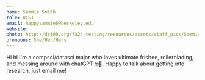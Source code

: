```yaml
---
name: Sammie Smith
role: UCS1
email: happysammie6@berkeley.edu
website: 
photo: http://ds100.org/fa24-testing/resources/assets/staff_pics/Sammie_Smith.png
pronouns: She/Her/Hers
---
```

Hi hi I'm a compsci/datasci major who loves ultimate frisbee, rollerblading, and messing around with chatGPT 🤓🤪. Happy to talk about getting into research, just email me!
